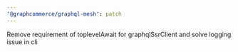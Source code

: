 ```yaml
---
'@graphcommerce/graphql-mesh': patch
---
```


Remove requirement of toplevelAwait for graphqlSsrClient and solve logging issue in cli
